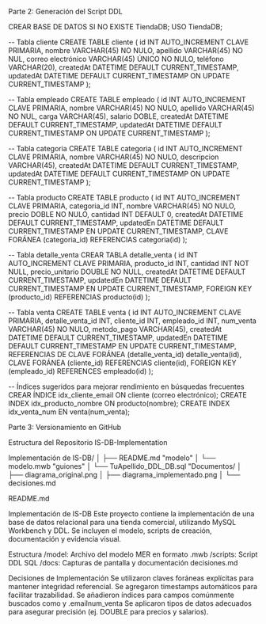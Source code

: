 
Parte 2: Generación del Script DDL

CREAR BASE DE DATOS SI NO EXISTE TiendaDB; USO TiendaDB;

-- Tabla cliente CREATE TABLE cliente ( id INT AUTO_INCREMENT CLAVE PRIMARIA, nombre VARCHAR(45) NO NULO, apellido VARCHAR(45) NO NUL, correo electrónico VARCHAR(45) ÚNICO NO NULO, teléfono VARCHAR(20), createdAt DATETIME DEFAULT CURRENT_TIMESTAMP, updatedAt DATETIME DEFAULT CURRENT_TIMESTAMP ON UPDATE CURRENT_TIMESTAMP );

-- Tabla empleado CREATE TABLE empleado ( id INT AUTO_INCREMENT CLAVE PRIMARIA, nombre VARCHAR(45) NO NULO, apellido VARCHAR(45) NO NUL, carga VARCHAR(45), salario DOBLE, createdAt DATETIME DEFAULT CURRENT_TIMESTAMP, updatedAt DATETIME DEFAULT CURRENT_TIMESTAMP ON UPDATE CURRENT_TIMESTAMP );

-- Tabla categoria CREATE TABLE categoria ( id INT AUTO_INCREMENT CLAVE PRIMARIA, nombre VARCHAR(45) NO NULO, descripcion VARCHAR(45), createdAt DATETIME DEFAULT CURRENT_TIMESTAMP, updatedAt DATETIME DEFAULT CURRENT_TIMESTAMP ON UPDATE CURRENT_TIMESTAMP );

-- Tabla producto CREATE TABLE producto ( id INT AUTO_INCREMENT CLAVE PRIMARIA, categoria_id INT, nombre VARCHAR(45) NO NULO, precio DOBLE NO NULO, cantidad INT DEFAULT 0, createdAt DATETIME DEFAULT CURRENT_TIMESTAMP, updatedEn DATETIME DEFAULT CURRENT_TIMESTAMP EN UPDATE CURRENT_TIMESTAMP, CLAVE FORÁNEA (categoria_id) REFERENCIAS categoria(id) );

-- Tabla detalle_venta CREAR TABLA detalle_venta ( id INT AUTO_INCREMENT CLAVE PRIMARIA, producto_id INT, cantidad INT NOT NULL, precio_unitario DOUBLE NO NULL, createdAt DATETIME DEFAULT CURRENT_TIMESTAMP, updatedEn DATETIME DEFAULT CURRENT_TIMESTAMP EN UPDATE CURRENT_TIMESTAMP, FOREIGN KEY (producto_id) REFERENCIAS producto(id) );

-- Tabla venta CREATE TABLE venta ( id INT AUTO_INCREMENT CLAVE PRIMARIA, detalle_venta_id INT, cliente_id INT, empleado_id INT, num_venta VARCHAR(45) NO NULO, metodo_pago VARCHAR(45), createdAt DATETIME DEFAULT CURRENT_TIMESTAMP, updatedEn DATETIME DEFAULT CURRENT_TIMESTAMP EN UPDATE CURRENT_TIMESTAMP, REFERENCIAS DE CLAVE FORÁNEA (detalle_venta_id) detalle_venta(id), CLAVE FORÁNEA (cliente_id) REFERENCIAS cliente(id), FOREIGN KEY (empleado_id) REFERENCES empleado(id) );

-- Índices sugeridos para mejorar rendimiento en búsquedas frecuentes CREAR ÍNDICE idx_cliente_email ON cliente (correo electrónico); CREATE INDEX idx_producto_nombre ON producto(nombre); CREATE INDEX idx_venta_num EN venta(num_venta);

Parte 3: Versionamiento en GitHub

Estructura del Repositorio IS-DB-Implementation

Implementación de IS-DB/ │ ├── README.md "modelo" │ └── modelo.mwb "guiones" │ └── TuApellido_DDL_DB.sql "Documentos/ │ ├── diagrama_original.png │ ├── diagrama_implementado.png │ └── decisiones.md

README.md

Implementación de IS-DB
Este proyecto contiene la implementación de una base de datos relacional para una tienda comercial, utilizando MySQL Workbench y DDL. Se incluyen el modelo, scripts de creación, documentación y evidencia visual.

Estructura
/model: Archivo del modelo MER en formato .mwb
/scripts: Script DDL SQL
/docs: Capturas de pantalla y documentación
decisiones.md

Decisiones de Implementación
Se utilizaron claves foráneas explícitas para mantener integridad referencial.
Se agregaron timestamps automáticos para facilitar trazabilidad.
Se añadieron índices para campos comúnmente buscados como y .emailnum_venta
Se aplicaron tipos de datos adecuados para asegurar precisión (ej. DOUBLE para precios y salarios).
